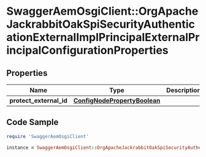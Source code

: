 # SwaggerAemOsgiClient::OrgApacheJackrabbitOakSpiSecurityAuthenticationExternalImplPrincipalExternalPrincipalConfigurationProperties

## Properties

Name | Type | Description | Notes
------------ | ------------- | ------------- | -------------
**protect_external_id** | [**ConfigNodePropertyBoolean**](ConfigNodePropertyBoolean.md) |  | [optional] 

## Code Sample

```ruby
require 'SwaggerAemOsgiClient'

instance = SwaggerAemOsgiClient::OrgApacheJackrabbitOakSpiSecurityAuthenticationExternalImplPrincipalExternalPrincipalConfigurationProperties.new(protect_external_id: null)
```


